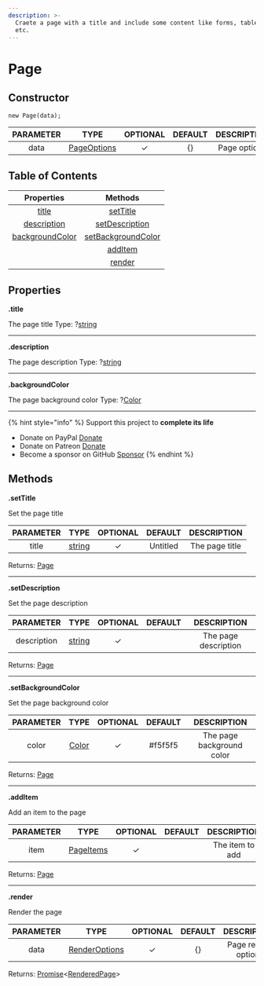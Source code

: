 ```yaml
---
description: >-
  Craete a page with a title and include some content like forms, tables, cards,
  etc.
---
```


# Page

## Constructor

```
new Page(data);
```

| PARAMETER |                    TYPE                   | OPTIONAL | DEFAULT |  DESCRIPTION |
| :-------: | :---------------------------------------: | :------: | :-----: | :----------: |
|    data   | [PageOptions](../typedefs/PageOptions.md) |     ✓    |    {}   | Page options |

## Table of Contents

|                 Properties                 |                      Methods                     |
| :----------------------------------------: | :----------------------------------------------: |
|           [title](page.md#title)           |           [setTitle](page.md#settitle)           |
|     [description](page.md#description)     |     [setDescription](page.md#setdescription)     |
| [backgroundColor](page.md#backgroundcolor) | [setBackgroundColor](page.md#setbackgroundcolor) |
|                                            |            [addItem](page.md#additem)            |
|                                            |             [render](page.md#render)             |

## Properties

**.title**

The page title Type: ?[string](https://developer.mozilla.org/en-US/docs/Web/JavaScript/Reference/Global\_Objects/String)

***

**.description**

The page description Type: ?[string](https://developer.mozilla.org/en-US/docs/Web/JavaScript/Reference/Global\_Objects/String)

***

**.backgroundColor**

The page background color Type: ?[Color](../typedefs/Color.md)

***

{% hint style="info" %}
Support this project to **complete its life**

* Donate on PayPal [Donate](https://www.paypal.me/abd0009)
* Donate on Patreon [Donate](https://www.patreon.com/abdo9)
* Become a sponsor on GitHub [Sponsor](https://github.com/sponsors/abdooo9)
{% endhint %}

## Methods

**.setTitle**

Set the page title

| PARAMETER |                                                TYPE                                                | OPTIONAL |  DEFAULT |   DESCRIPTION  |
| :-------: | :------------------------------------------------------------------------------------------------: | :------: | :------: | :------------: |
|   title   | [string](https://developer.mozilla.org/en-US/docs/Web/JavaScript/Reference/Global\_Objects/String) |     ✓    | Untitled | The page title |

Returns: [Page](page.md)

***

**.setDescription**

Set the page description

|  PARAMETER  |                                                TYPE                                                | OPTIONAL | DEFAULT |      DESCRIPTION     |
| :---------: | :------------------------------------------------------------------------------------------------: | :------: | :-----: | :------------------: |
| description | [string](https://developer.mozilla.org/en-US/docs/Web/JavaScript/Reference/Global\_Objects/String) |     ✓    |         | The page description |

Returns: [Page](page.md)

***

**.setBackgroundColor**

Set the page background color

| PARAMETER |              TYPE             | OPTIONAL | DEFAULT |        DESCRIPTION        |
| :-------: | :---------------------------: | :------: | :-----: | :-----------------------: |
|   color   | [Color](../typedefs/Color.md) |     ✓    | #f5f5f5 | The page background color |

Returns: [Page](page.md)

***

**.addItem**

Add an item to the page

| PARAMETER |                  TYPE                 | OPTIONAL | DEFAULT |   DESCRIPTION   |
| :-------: | :-----------------------------------: | :------: | :-----: | :-------------: |
|    item   | [PageItems](../typedefs/PageItems.md) |     ✓    |         | The item to add |

Returns: [Page](page.md)

***

**.render**

Render the page

| PARAMETER |                        TYPE                       | OPTIONAL | DEFAULT |     DESCRIPTION     |
| :-------: | :-----------------------------------------------: | :------: | :-----: | :-----------------: |
|    data   | [RenderOptions](../typedefs/PageRenderOptions.md) |     ✓    |    {}   | Page render options |

Returns: [Promise](https://developer.mozilla.org/en-US/docs/Web/JavaScript/Reference/Global\_Objects/Promise)<[RenderedPage](../typedefs/RenderedPage.md)>
